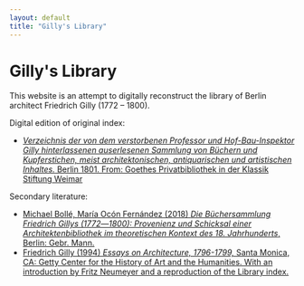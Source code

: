 ```yaml
---
layout: default
title: "Gilly's Library"
---
```


# Gilly's Library

This website is an attempt to digitally reconstruct the library of Berlin architect Friedrich Gilly (1772 – 1800).

Digital edition of original index: 
- [*Verzeichnis der von dem verstorbenen Professor und Hof-Bau-Inspektor Gilly hinterlassenen auserlesenen
Sammlung von Büchern und Kupferstichen, meist architektonischen, antiquarischen und artistischen Inhaltes.* Berlin 1801. From: Goethes Privatbibliothek in der Klassik Stiftung Weimar](https://haab-digital.klassik-stiftung.de/viewer/resolver?urn=urn:nbn:de:gbv:32-1-10030771341)

Secondary literature:
- [Michael Bollé, María Ocón Fernández (2018) *Die Büchersammlung Friedrich Gillys (1772―1800): Provenienz und Schicksal einer Architektenbibliothek im theoretischen Kontext des 18. Jahrhunderts*, Berlin: Gebr. Mann.](https://www.nomos-elibrary.de/10.5771/9783786175018-13/die-buecher-und-kupferstichsammlung-von-friedrich-gilly-zur-bildung-der-bibliothek-der-bauakademie-und-zur-sammlungsgeschichte-der-bibliothek-der-universitaet-der-kuenste-berlin)
- [Friedrich Gilly (1994) *Essays on Architecture, 1796-1799,* Santa Monica, CA: Getty Center for the History of Art and the Humanities. With an introduction by Fritz Neumeyer and a reproduction of the Library index.](http://www.getty.edu/publications/virtuallibrary/0892362812.html)
